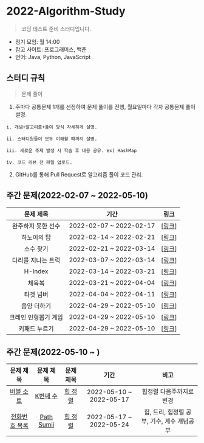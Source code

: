 # 2022-Algorithm-Study
> 코딩 테스트 준비 스터디입니다.
* 정기 모임: 월 14:00
* 참고 사이트: 프로그래머스, 백준
* 언어: Java, Python, JavaScript

## 스터디 규칙
> 문제 풀이
  1. 주마다 공통문제 1개를 선정하여 문제 풀이를 진행, 월요일마다 각자 공통문제 풀이 설명.
  
    i. 개념+알고리즘+풀이 방식 자세하게 설명.
  
    ii. 스터디원들이 모두 이해할 때까지 설명.
    
    iii. 새로운 주제 발생 시 학습 후 내용 공유. ex) HashMap
    
    iv. 코드 리뷰 전 파일 업로드.
    
  2. GitHub를 통해 Pull Request로 알고리즘 풀이 코드 관리.

## 주간 문제(2022-02-07 ~ 2022-05-10)
|**문제 제목**|**기간**|**링크**|
|:------:|:---:|:---:|
|완주하지 못한 선수|2022-02-07 ~ 2022-02-17|[[링크](https://programmers.co.kr/learn/courses/30/lessons/42576)]
|하노이의 탑|2022-02-14 ~ 2022-02-21|[[링크](https://programmers.co.kr/learn/courses/30/lessons/12946)]
|소수 찾기|2022-02-21 ~ 2022-03-14|[[링크](https://programmers.co.kr/learn/courses/30/lessons/42839)]
|다리를 지나는 트럭|2022-03-07 ~ 2022-03-14|[[링크](https://programmers.co.kr/learn/courses/30/lessons/42583)]
|H-Index|2022-03-14 ~ 2022-03-21|[[링크](https://programmers.co.kr/learn/courses/30/lessons/42747)]
|체육복|2022-03-21 ~ 2022-04-04|[[링크](https://programmers.co.kr/learn/courses/30/lessons/42862)]
|타겟 넘버|2022-04-04 ~ 2022-04-11|[[링크](https://programmers.co.kr/learn/courses/30/lessons/43165)]
|음양 더하기|2022-04-29 ~ 2022-05-10|[[링크](https://programmers.co.kr/learn/courses/30/lessons/76501)]
|크레인 인형뽑기 게임|2022-04-29 ~ 2022-05-10|[[링크](https://programmers.co.kr/learn/courses/30/lessons/64061)]
|키패드 누르기|2022-04-29 ~ 2022-05-10|[[링크](https://programmers.co.kr/learn/courses/30/lessons/67256)]

## 주간 문제(2022-05-10 ~ )

|**문제 제목**|**문제 제목**|**문제 제목**|**기간**|**비고**|
|:------:|:------:|:------:|:---:|:---:|
|[버블 소트](https://www.acmicpc.net/problem/1377)|[K번째 수](https://www.acmicpc.net/problem/11004)|[힙 정렬](https://www.acmicpc.net/problem/2220)|2022-05-10 ~ 2022-05-17| 힙정렬 다음주까지로 변경 |
|[전화번호 목록](https://programmers.co.kr/learn/courses/30/lessons/42577)|[Path Sumⅱ](https://leetcode.com/problems/path-sum-ii/)|[힙 정렬](https://www.acmicpc.net/problem/2220)|2022-05-17 ~ 2022-05-24| 힙, 트리, 힙정렬 공부, 기수, 계수 개념공부 |
